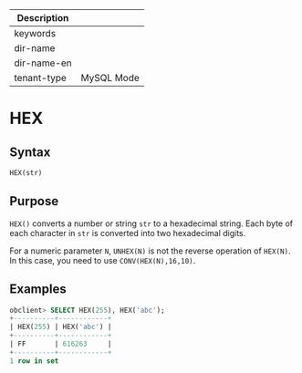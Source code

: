| Description   |                 |
|---------------|-----------------|
| keywords      |                 |
| dir-name      |                 |
| dir-name-en   |                 |
| tenant-type   | MySQL Mode      |

# HEX

## Syntax

```sql
HEX(str)
```

## Purpose

`HEX()` converts a number or string `str` to a hexadecimal string. Each byte of each character in `str` is converted into two hexadecimal digits.

For a numeric parameter `N`, `UNHEX(N)` is not the reverse operation of `HEX(N)`. In this case, you need to use `CONV(HEX(N),16,10)`.

## Examples

```sql
obclient> SELECT HEX(255), HEX('abc');
+----------+------------+
| HEX(255) | HEX('abc') |
+----------+------------+
| FF       | 616263     |
+----------+------------+
1 row in set
```
